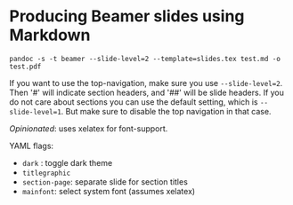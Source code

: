 # Producing Beamer slides using Markdown

`pandoc -s -t beamer --slide-level=2 --template=slides.tex test.md -o test.pdf`

If you want to use the top-navigation, make sure you use `--slide-level=2`. 
Then '#' will indicate section headers, and '##' will be slide headers.
If you do not care about sections you can use the default setting, which is `--slide-level=1`.
But make sure to disable the top navigation in that case.

*Opinionated*: uses xelatex for font-support.

YAML flags:

- `dark` : toggle dark theme
- `titlegraphic`
- `section-page`: separate slide for section titles
- `mainfont`: select system font (assumes xelatex)
